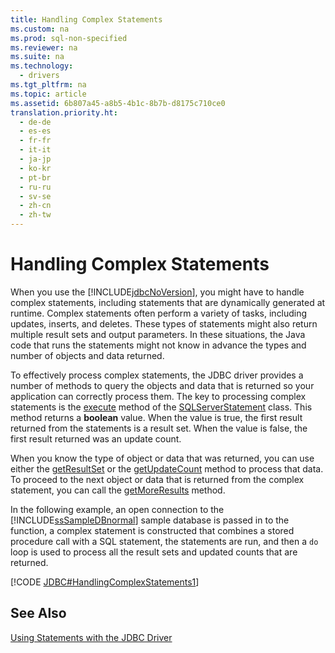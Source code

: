 ```yaml
---
title: Handling Complex Statements
ms.custom: na
ms.prod: sql-non-specified
ms.reviewer: na
ms.suite: na
ms.technology: 
  - drivers
ms.tgt_pltfrm: na
ms.topic: article
ms.assetid: 6b807a45-a8b5-4b1c-8b7b-d8175c710ce0
translation.priority.ht: 
  - de-de
  - es-es
  - fr-fr
  - it-it
  - ja-jp
  - ko-kr
  - pt-br
  - ru-ru
  - sv-se
  - zh-cn
  - zh-tw
---
```

# Handling Complex Statements
  When you use the [!INCLUDE[jdbcNoVersion](../content/includes/jdbcNoVersion_md.md)], you might have to handle complex statements, including statements that are dynamically generated at runtime. Complex statements often perform a variety of tasks, including updates, inserts, and deletes. These types of statements might also return multiple result sets and output parameters. In these situations, the Java code that runs the statements might not know in advance the types and number of objects and data returned.  
  
 To effectively process complex statements, the JDBC driver provides a number of methods to query the objects and data that is returned so your application can correctly process them. The key to processing complex statements is the [execute](../content/execute-Method--SQLServerStatement-.md) method of the [SQLServerStatement](../content/SQLServerStatement-Class.md) class. This method returns a **boolean** value. When the value is true, the first result returned from the statements is a result set. When the value is false, the first result returned was an update count.  
  
 When you know the type of object or data that was returned, you can use either the [getResultSet](../content/getResultSet-Method--SQLServerStatement-.md) or the [getUpdateCount](../content/getUpdateCount-Method--SQLServerStatement-.md) method to process that data. To proceed to the next object or data that is returned from the complex statement, you can call the [getMoreResults](../content/getMoreResults-Method---.md) method.  
  
 In the following example, an open connection to the [!INCLUDE[ssSampleDBnormal](../content/includes/ssSampleDBnormal_md.md)] sample database is passed in to the function, a complex statement is constructed that combines a stored procedure call with a SQL statement, the statements are run, and then a `do` loop is used to process all the result sets and updated counts that are returned.  
  
 [!CODE [JDBC#HandlingComplexStatements1](../CodeSnippet/SQLDrivers/jdbc#handlingcomplexstatements1)]  
  
## See Also  
 [Using Statements with the JDBC Driver](../content/Using-Statements-with-the-JDBC-Driver.md)  
  
  